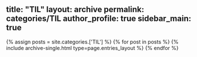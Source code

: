 title: "TIL"
layout: archive
permalink: categories/TIL
author_profile: true
sidebar_main: true
---


{% assign posts = site.categories.['TIL'] %}
{% for post in posts %} {% include archive-single.html type=page.entries_layout %} {% endfor %}

